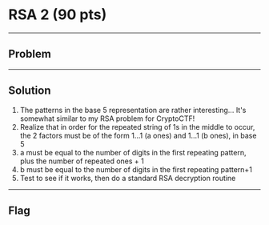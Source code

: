 # RSA 2 (90 pts)

---

## Problem

---

## Solution
1) The patterns in the base 5 representation are rather interesting... It's somewhat similar to my RSA problem for CryptoCTF!
2) Realize that in order for the repeated string of 1s in the middle to occur, the 2 factors must be of the form 1...1 (a ones) and 1...1 (b ones), in base 5
3) a must be equal to the number of digits in the first repeating pattern, plus the number of repeated ones + 1
4) b must be equal to the number of digits in the first repeating pattern+1
5) Test to see if it works, then do a standard RSA decryption routine
---

## Flag

